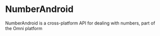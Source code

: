 # NumberAndroid
 NumberAndroid is a cross-platform API for dealing with numbers, part of the Omni platform
